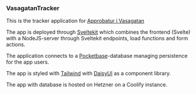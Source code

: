 ### VasagatanTracker

This is the tracker application for [Approbatur i Vasagatan](https://spektrum.fi/vasagatan)

The app is deployed through [Sveltekit](https://kit.svelte.dev) which combines the frontend (Svelte) with a NodeJS-server through Sveltekit endpoints, load functions and form actions.

The application connects to a [Pocketbase](https://pocketbase.io)-database managing persistence for the app users.

The app is styled with [Tailwind](https://tailwindcss.com) with [DaisyUI](https://daisyui.com) as a component library.

The app with database is hosted on Hetzner on a Coolify instance.
